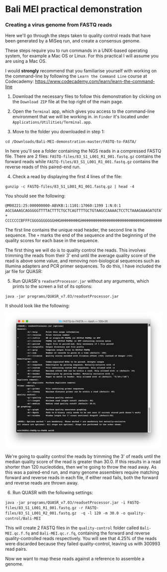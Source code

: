 # Bali MEI practical demonstration

### Creating a virus genome from FASTQ reads

Here we'll go through the steps taken to quality control reads that have been generated by a MiSeq run, and create a consensus genome.

These steps require you to run commands in a UNIX-based operating system, for example a Mac OS or Linux. For this practical I will assume you are using a Mac OS.

I would **strongly** recommend that you familiarise yourself with working on the command-line by following the `Learn the Command Line` course at Codecademy: https://www.codecademy.com/learn/learn-the-command-line

1. Download the necessary files to follow this demonstration by clicking on the `Download ZIP` file at the top right of the main page.

2. Open the `Terminal` app, which gives you access to the command-line environment that we will be working in. in `Finder` it's located under `Applications/Utilities/Terminal.app`.

3. Move to the folder you downloaded in step 1:

  `cd /Downloads/Bali-MEI-demonstration-master/FASTQ-to-FASTA/`

  In here you'll see a folder containing the NGS reads in a compressed FASTQ file. There are 2 files: `FASTQ-files/83_S1_L001_R1_001.fastq.gz` contains the forward reads while `FASTQ-files/83_S1_L001_R1_001.fastq.gz` contains the reverse reads of this paired-end run.

4. Check a read by displaying the first 4 lines of the file:

  `gunzip -c FASTQ-files/83_S1_L001_R1_001.fastq.gz | head -4`

  You should see the following:

  ```
  @M00221:25:000000000-ABVKB:1:1101:17060:1399 1:N:0:1
  AGCGAAAGCAGGGGGTTTTACTTTCTGCTCAGTTTTGCTGTAAGCCAAAACTCCTCTAAAGAAAGATGTATATGAAAGAAGGAAGAGATAGAAAGGCTGAGAACTACCAAGGCTAAAACTTCCCTGATCCTATAACCTCAAACACAAACAG
  +
  CCCCCCCBFFFCGGGGGGGGGGHHGHHHHHHHHGHHHHHHHHHHHHHHHHHHHHHHHHHHHHGHHHHHHHHHHHHHHHHHHHHHHHHHGHHHHHHEGHGHHHHHFHHHHHHFHHHHHHHHHHHHHHHHGHHHHHHHHHHHHHHHHHGHHHE
  ```

  The first line contains the unique read header, the second line is the sequence. The `+` marks the end of the sequence and the beginning of the quality scores for each base in the sequence.

  The first thing we will do is to quality control the reads. This involves trimming the reads from their 3' end until the average quality score of the read is above some value, and removing non-biological sequences such as Illumina adapters and PCR primer sequences. To do this, I have included the jar file for QUASR:

5. Run QUASR's `readsetProcessor.jar` without any arguments, which prints to the screen a list of its options:

  `java -jar programs/QUASR_v7.03/readsetProcessor.jar`

  It should look like the following:

  ![QUASR QC](img/QUASR.png?raw=true)

  We're going to quality control the reads by trimming the 3' of reads until the median quality score of the read is greater than 30.0. If this results in a read shorter than 120 nucleotides, then we're going to throw the read away. As this was a paired-end run, and many genome assemblers require matching forward and reverse reads in each file, if either read fails, both the forward and reverse reads are thrown away.

6. Run QUASR with the following settings:

  `java -jar programs/QUASR_v7.03/readsetProcessor.jar -i FASTQ-files/83_S1_L001_R1_001.fastq.gz -r FASTQ-files/83_S1_L001_R2_001.fastq.gz  -q -l 120 -m 30.0 -o quality-control/Bali-MEI`

  This will create 2 FASTQ files in the `quality-control` folder called `Bali-MEI.qc.f.fq` and `Bali-MEI.qc.r.fq`, containing the forward and reverse quality-controlled reads respectively. You will see that 4.25% of the reads were discarded because they failed quality-control, leaving us with 300993 read pairs.

  Now we want to map these reads against a reference to assemble a genome.
